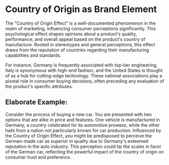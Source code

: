 # Country of Origin as Brand Element

The "Country of Origin Effect" is a well-documented phenomenon in the realm of marketing, influencing consumer perceptions significantly. This psychological effect shapes opinions about a product's quality, performance, and overall appeal based on the product's country of manufacture. Rooted in stereotypes and general perceptions, this effect draws from the reputation of countries regarding their manufacturing capabilities and standards.

For instance, Germany is frequently associated with top-tier engineering, Italy is synonymous with high-end fashion, and the United States is thought of as a hub for cutting-edge technology. These national associations play a pivotal role in consumer buying decisions, often preceding any evaluation of the product's specific attributes.

## Elaborate Example:

Consider the process of buying a new car. You are presented with two options that are alike in price and features. One vehicle is manufactured in Germany, a country celebrated for its automotive prowess, while the other hails from a nation not particularly known for car production. Influenced by the Country of Origin Effect, you might be predisposed to perceive the German-made car as superior in quality due to Germany's esteemed reputation in the auto industry. This perception could tip the scales in favor of the German car, reflecting the powerful impact of the country of origin on consumer trust and preference.



